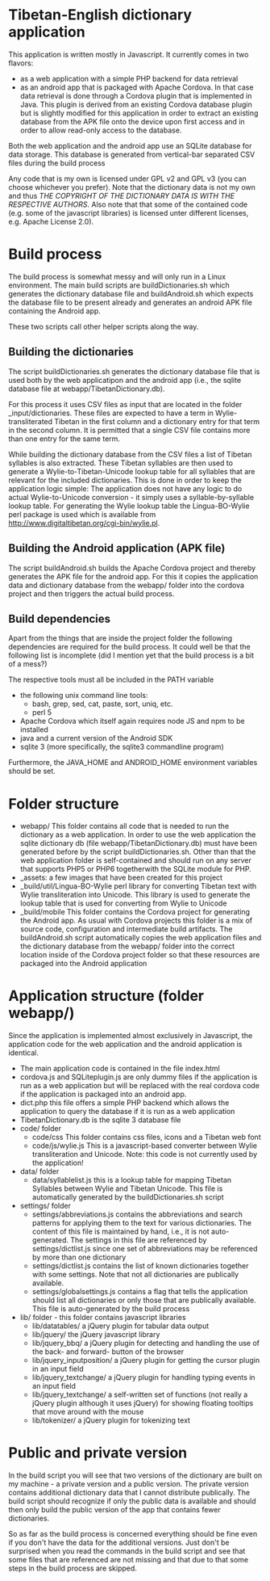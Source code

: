 # Tibetan-English dictionary application
This application is written mostly in Javascript. 
It currently comes in two flavors:
* as a web application with a simple PHP backend for data retrieval
* as an android app that is packaged with Apache Cordova. In that case data retrieval is done through a Cordova plugin that is implemented in Java. This plugin is derived from an existing Cordova database plugin but is slightly modified for this application in order to extract an existing database from the APK file onto the device upon first access and in order to allow read-only access to the database.

Both the web application and the android app use an SQLite database for data storage. This database is generated from vertical-bar separated CSV files during the build process


Any code that is my own is licensed under GPL v2 and GPL v3 (you can choose whichever you prefer). Note that the dictionary data is not my own and thus *THE COPYRIGHT OF THE DICTIONARY DATA IS WITH THE RESPECTIVE AUTHORS*. Also note that that some of the contained code (e.g. some of the javascript libraries) is licensed unter different licenses, e.g. Apache License 2.0).


# Build process
The build process is somewhat messy and will only run in a Linux environment. The main build scripts are buildDictionaries.sh which generates the dictionary database file and buildAndroid.sh which expects the database file to be present already and generates an android APK file containing the Android app.

These two scripts call other helper scripts along the way.


## Building the dictionaries
The script buildDictionaries.sh generates the dictionary database file that is used both by the web applicatipon and the android app (i.e., the sqlite database file at webapp/TibetanDictionary.db).

For this process it uses CSV files as input that are located in the folder _input/dictionaries. These files are expected to have a term in Wylie-transliterated Tibetan in the first column and a dictionary entry for that term in the second column. It is permitted that a single CSV file contains more than one entry for the same term.

While building the dictionary database from the CSV files a list of Tibetan syllables is also extracted. These Tibetan syllables are then used to generate a Wylie-to-Tibetan-Unicode lookup table for all syllables that are relevant for the included dictionaries. This is done in order to keep the application logic simple: The application does not have any logic to do actual Wylie-to-Unicode conversion - it simply uses a syllable-by-syllable lookup table. For generating the Wylie lookup table the Lingua-BO-Wylie perl package is used which is available from http://www.digitaltibetan.org/cgi-bin/wylie.pl.


## Building the Android application (APK file)
The script buildAndroid.sh builds the Apache Cordova project and thereby generates the APK file for the android app. For this it copies the application data and dictionary database from the webapp/ folder into the cordova project and then triggers the actual build process.


## Build dependencies
Apart from the things that are inside the project folder the following dependencies are required for the build process. It could well be that the following list is incomplete (did I mention yet that the build process is a bit of a mess?)

The respective tools must all be included in the PATH variable
* the following unix command line tools:
    * bash, grep, sed, cat, paste, sort, uniq, etc.
    * perl 5
* Apache Cordova which itself again requires node JS and npm to be installed
* java and a current version of the Android SDK
* sqlite 3 (more specifically, the sqlite3 commandline program)

Furthermore, the JAVA_HOME and ANDROID_HOME environment variables should be set.



# Folder structure
* webapp/ This folder contains all code that is needed to run the dictionary as a web application. In order to use the web application the sqlite dictionary db (file webapp/TibetanDictionary.db) must have been generated before by the script buildDictionaries.sh. Other than that the web application folder is self-contained and should run on any server that supports PHP5 or PHP6 togetherwith the SQLite module for PHP. 
* _assets: a few images that have been created for this project
* _build/util/Lingua-BO-Wylie perl library for converting Tibetan text with Wylie transliteration into Unicode. This library is used to generate the lookup table that is used for converting from Wylie to Unicode
* _build/mobile This folder contains the Cordova project for generating the Android app. As usual with Cordova projects this folder is a mix of source code, configuration and intermediate build artifacts. The buildAndroid.sh script automatically copies the web application files and the dictionary database from the webapp/ folder into the correct location inside of the Cordova project folder so that these resources are packaged into the Android application

# Application structure (folder webapp/)
Since the application is implemented almost exclusively in Javascript, the application code for the web application and the android application is identical.
* The main application code is contained in the file index.html
* cordova.js and SQLiteplugin.js are only dummy files if the application is run as a web application but will be replaced with the real cordova code if the application is packaged into an android app.
* dict.php this file offers a simple PHP backend which allows the application to query the database if it is run as a web application
* TibetanDictionary.db is the sqlite 3 database file
* code/ folder
    * code/css This folder contains css files, icons and a Tibetan web font
    * code/js/wylie.js This is a javascript-based converter between Wylie transliteration and Unicode. Note: this code is not currently used by the application!
* data/ folder
    * data/syllablelist.js this is a lookup table for mapping Tibetan Syllables between Wylie and Tibetan Unicode. This file is automatically generated by the buildDictionaries.sh script
* settings/ folder 
    * settings/abbreviations.js contains the abbreviations and search patterns for applying them to the text for various dictionaries. The content of this file is maintained by hand, i.e., it is not auto-generated. The settings in this file are referenced by settings/dictlist.js since one set of abbreviations may be referenced by more than one dictionary
    * settings/dictlist.js contains the list of known dictionaries together with some settings. Note that not all dictionaries are publically available.
    * settings/globalsettings.js contains a flag that tells the application should list all dictionaries or only those that are publically available. This file is auto-generated by the build process
* lib/ folder - this folder contains javascript libraries
    * lib/datatables/ a jQuery plugin for tabular data output
    * lib/jquery/ the jQuery javascript library 
    * lib/jquery_bbq/ a jQuery plugin for detecting and handling the use of the back- and forward- button of the browser
    * lib/jquery_inputposition/ a jQuery plugin for getting the cursor plugin in an input field
    * lib/jquery_textchange/ a jQuery plugin for handling typing events in an input field
    * lib/jquery_textchange/ a self-written set of functions (not really a jQuery plugin although it uses jQuery) for showing floating tooltips that move around with the mouse
    * lib/tokenizer/ a jQuery plugin for tokenizing text


# Public and private version
In the build script you will see that two versions of the dictionary are built on my machine - a private version and a public version. The private version contains additional dictionary data that I cannot distribute publically. The build script should recognize if only the public data is available and should then only build the public version of the app that contains fewer dictionaries. 

So as far as the build process is concerned everything should be fine even if you don't have the data for the additional versions. Just don't be surprised when you read the commands in the build script and see that some files that are referenced are not missing and that due to that some steps in the build process are skipped.

